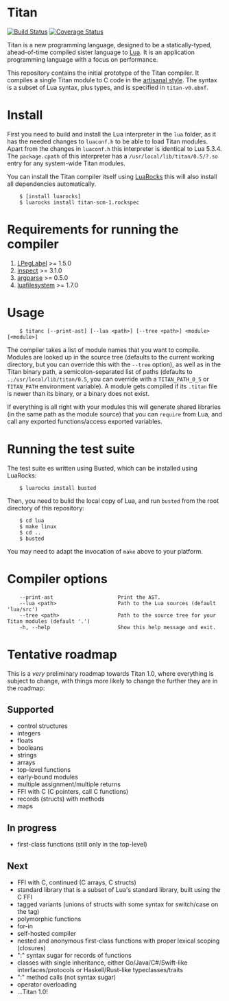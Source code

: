 # Titan
[![Build Status](https://travis-ci.org/titan-lang/titan.svg?branch=master)](https://travis-ci.org/titan-lang/titan)
[![Coverage Status](https://codecov.io/gh/titan-lang/titan/coverage.svg?branch=master)](https://codecov.io/gh/titan-lang/titan/branch/master)

Titan is a new programming language, designed to be a statically-typed,
ahead-of-time compiled sister language to [Lua](http://www.lua.org). It is an
application programming language with a focus on performance.

This repository contains the initial prototype
of the Titan compiler. It compiles a single Titan module
to C code in the [artisanal style](https://github.com/titan-lang/artisanal-titan).
The syntax is a subset of Lua syntax, plus types, and is specified in `titan-v0.ebnf`.

# Install

First you need to build and install the Lua interpreter in the `lua` folder, 
as it has the needed changes to `luaconf.h` to be able to load Titan modules. 
Apart from the changes in `luaconf.h` this interpreter is identical to Lua 5.3.4.
The `package.cpath` of this interpreter has a `/usr/local/lib/titan/0.5/?.so`
entry for any system-wide Titan modules.

You can install the Titan compiler itself using  [LuaRocks](http://luarocks.org)
this will also install all dependencies automatically.

        $ [install luarocks]
        $ luarocks install titan-scm-1.rockspec


# Requirements for running the compiler

1. [LPegLabel](https://github.com/sqmedeiros/lpeglabel) >= 1.5.0
2. [inspect](https://github.com/kikito/inspect.lua) >= 3.1.0
3. [argparse](https://github.com/mpeterv/argparse) >= 0.5.0
4. [luafilesystem](https://github.com/keplerproject/luafilesystem) >= 1.7.0

# Usage

        $ titanc [--print-ast] [--lua <path>] [--tree <path>] <module> [<module>]

The compiler takes a list of module names that you want to compile. Modules
are looked up in the source tree (defaults to the current working directory,
but you can override this with the `--tree` option), as well as in the Titan
binary path, a semicolon-separated list of paths 
(defaults to `.;/usr/local/lib/titan/0.5`, you can override with a `TITAN_PATH_0_5`
or `TITAN_PATH` environment variable). A module gets compiled if its `.titan` file
is newer than its binary, or a binary does not exist.

If everything is all right with your modules this will generate shared libraries
(in the same path as the module source) that you can `require` from Lua, and
call any exported functions/access exported variables.

# Running the test suite

The test suite es written using Busted, which can be installed using LuaRocks:

        $ luarocks install busted

Then, you need to bulid the local copy of Lua, and run `busted` from the root directory
of this repository:

        $ cd lua
        $ make linux
        $ cd ..
        $ busted

You may need to adapt the invocation of `make` above to your platform.

# Compiler options

        --print-ast                     Print the AST.
        --lua <path>                    Path to the Lua sources (default 'lua/src')
        --tree <path>                   Path to the source tree for your Titan modules (default '.')
        -h, --help                      Show this help message and exit.
        
# Tentative roadmap

This is a *very* preliminary roadmap towards Titan 1.0, where everything is
subject to change, with things more likely to change the further
they are in the roadmap:

## Supported

* control structures
* integers
* floats
* booleans
* strings
* arrays
* top-level functions
* early-bound modules
* multiple assignment/multiple returns
* FFI with C (C pointers, call C functions)
* records (structs) with methods
* maps

## In progress

* first-class functions (still only in the top-level)

## Next

* FFI with C, continued (C arrays, C structs)
* standard library that is a subset of Lua's standard library, built using the C FFI
* tagged variants (unions of structs with some syntax for switch/case on the tag)
* polymorphic functions
* for-in
* self-hosted compiler
* nested and anonymous first-class functions with proper lexical scoping (closures)
* ":" syntax sugar for records of functions
* classes with single inheritance, either Go/Java/C#/Swift-like interfaces/protocols or Haskell/Rust-like typeclasses/traits
* ":" method calls (not syntax sugar)
* operator overloading
* ...Titan 1.0!
